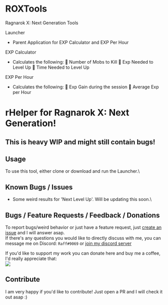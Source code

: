 # ROXTools
 Ragnarok X: Next Generation Tools

Launcher
- Parent Application for EXP Calculator and EXP Per Hour

EXP Calculator
- Calculates the following:
 Number of Mobs to Kill
 Exp Needed to Level Up
 Time Needed to Level Up

EXP Per Hour
- Calculates the following:
 Exp Gain during the session
 Average Exp per Hour


# rHelper for Ragnarok X: Next Generation!

## This is heavy WIP and might still contain bugs!

## Usage

To use this tool, either clone or download and run the Launcher.\

## Known Bugs / Issues
- Some weird results for 'Next Level Up'. Will be updating this soon.\

## Bugs / Feature Requests / Feedback / Donations

To report bugs/weird behavior or just have a feature request, just [create an issue](https://github.com/RAcbd/ROXTools/issues/new) and I will answer asap.\
If there's any questions you would like to directly discuss with me, you can message me on Discord: `Raff#9069` or [join my discord server](https://discord.gg/RpXVV4v)

If you'd like to support my work you can donate here and buy me a coffee, I'd really appreciate that:\
[![](https://i.imgur.com/qHzwSC7.png)](https://www.buymeacoffee.com/racbd)

## Contribute

I am very happy if you'd like to contribute! Just open a PR and I will check it out asap :)
